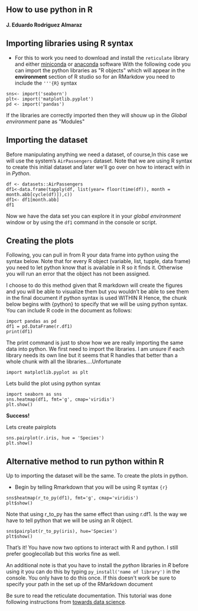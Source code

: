 
## How to use python in R

#### J. Eduardo Rodriguez Almaraz


## Importing libraries using R syntax

* For this to work you need to download and install the `reticulate` library and either [miniconda](https://docs.conda.io/en/latest/miniconda.html) or [anaconda](https://www.anaconda.com) software
With the following code you can import the python libraries as "R objects" which will appear in the **environment** section of R studio so for an RMarkdow you need to include the `'''{R}` syntax

```{r include=TRUE}
sns<- import('seaborn')
plt<- import('matplotlib.pyplot')
pd <- import('pandas')
```
If the libraries are correctly imported then they will shouw up in the *Global environment* pane as "Modules"

## Importing the dataset

Before manipulating anything we need a dataset, of course,In this case we will use the system’s `AirPassengers` dataset. Note that we are using R syntax to create this initial dataset and later we'll go over on how to interact with in in *Python*.

```{r}
df <- datasets::AirPassengers
df1<-data.frame(tapply(df, list(year= floor(time(df)), month = month.abb[cycle(df)]),c))
df1<- df1[month.abb]
df1
```

Now we have the data set you can explore it in your *global environment* window or by using the `df1` command in the console or script.

## Creating the plots

Following, you can pull in from R your data frame into python using the syntax below. Note that for every R object (variable, list, tupple, data frame) you need to let python know that is available in R so it finds it. Otherwise you will run an error that the object has not been assigned.

I choose to do this method given that R markdown will create the figures and you will be able to visualize them but you wouldn’t be able to see them in the final document if python syntax is used WITHIN R Hence, the chunk below begins with {python} to specify that we will be using python syntax.
You can include R code in the document as follows:

```{python}
import pandas as pd
df1 = pd.DataFrame(r.df1)
print(df1)
```
The print command is just to show how we are really importing the same data into python.
We first need to import the libraries. I am unsure if each library needs its own line but it seems that R handles that better than a whole chunk with all the libraries….Unfortunate

```{python}
import matplotlib.pyplot as plt
```

Lets build the plot using python syntax
```{python}
import seaborn as sns
sns.heatmap(df1, fmt='g', cmap='viridis')
plt.show()
```

**Success!**

Lets create pairplots

```{python}
sns.pairplot(r.iris, hue = 'Species')
plt.show()
```
## Alternative method to run python within R
Up to importing the dataset will be the same. To create the plots in python.

* Begin by telling Rmarkdown that you will be using R syntax `{r}`

```{r evaluate=FALSE, include=TRUE}
sns$heatmap(r_to_py(df1), fmt='g', cmap='viridis')
plt$show()
```
Note that using r_to_py has the same effect than using r.df1. Is the way we have to tell python that we will be using an R object.
```{r evaluate=FALSE, include=TRUE}
sns$pairplot(r_to_py(iris), hue='Species')
plt$show()
```

That’s it! You have now two options to interact with R and python. I still prefer googlecollab but this works fine as well.

An additional note is that you have to install the *python* libraries in *R* before using it you can do this by typing `py_install('name of library')` in the console. You only have to do this once. If this doesn't work be sure to specify your path in the set up of the RMarkdown document

Be sure to read the reticulate documentation. This tutorial was done following instructions from [towards data science](https://towardsdatascience.com/python-seaborn-plots-in-r-using-reticulate-fb59cebf61a7).
